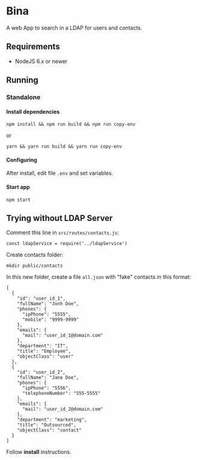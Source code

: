 # Bina

A web App to search in a LDAP for users and contacts.

## Requirements

* NodeJS 6.x or newer

## Running

### Standalone

#### Install dependencies

    npm install && npm run build && npm run copy-env
or

    yarn && yarn run build && yarn run copy-env
    
#### Configuring

After install, edit file `.env` and set variables.
    
#### Start app
    npm start

## Trying without LDAP Server

Comment this line in `src/routes/contacts.js`:

    const ldapService = require('../ldapService')

Create contacts folder:

    mkdir public/contacts

In this new folder, create a file `all.json` with "fake" contacts in this format:

```
[
  {
    "id": "user_id_1",
    "fullName": "Jonh Doe",
    "phones": {
      "ipPhone": "5555",
      "mobile": "9999-9999"
    },
    "emails": {
      "mail": "user_id_1@domain.com"
    },
    "department": "IT",
    "title": "Employee",
    "objectClass": "user"
  },
  {
    "id": "user_id_2",
    "fullName": "Jane Doe",
    "phones": {
      "ipPhone": "5556",
      "telephoneNumber": "555-5555"
    },
    "emails": {
      "mail": "user_id_2@domain.com"
    },
    "department": "marketing",
    "title": "Outsourced",
    "objectClass": "contact"
  }
]
```
Follow **install** instructions.

